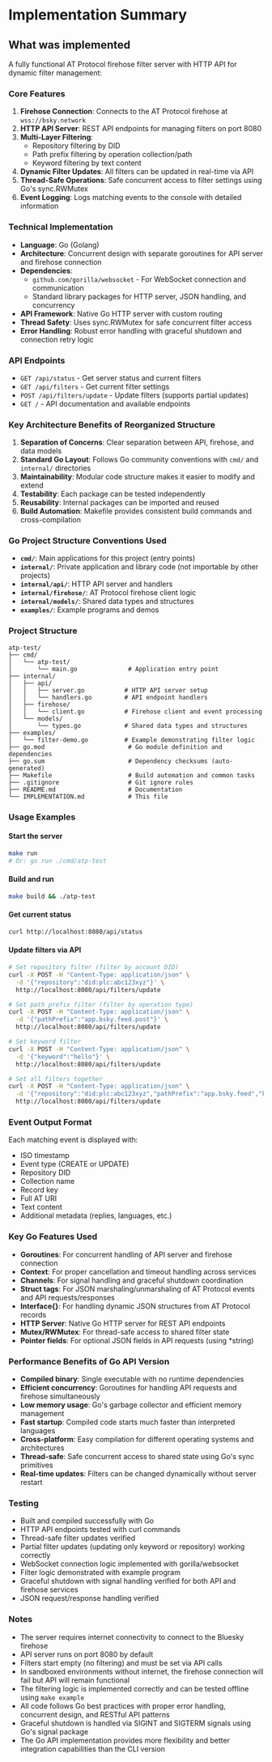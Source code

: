 # Implementation Summary

## What was implemented

A fully functional AT Protocol firehose filter server with HTTP API for dynamic filter management:

### Core Features
1. **Firehose Connection**: Connects to the AT Protocol firehose at `wss://bsky.network`
2. **HTTP API Server**: REST API endpoints for managing filters on port 8080
3. **Multi-Layer Filtering**: 
   - Repository filtering by DID 
   - Path prefix filtering by operation collection/path
   - Keyword filtering by text content
4. **Dynamic Filter Updates**: All filters can be updated in real-time via API
5. **Thread-Safe Operations**: Safe concurrent access to filter settings using Go's sync.RWMutex
6. **Event Logging**: Logs matching events to the console with detailed information

### Technical Implementation
- **Language**: Go (Golang)
- **Architecture**: Concurrent design with separate goroutines for API server and firehose connection
- **Dependencies**:
  - `github.com/gorilla/websocket` - For WebSocket connection and communication
  - Standard library packages for HTTP server, JSON handling, and concurrency
- **API Framework**: Native Go HTTP server with custom routing
- **Thread Safety**: Uses sync.RWMutex for safe concurrent filter access
- **Error Handling**: Robust error handling with graceful shutdown and connection retry logic

### API Endpoints
- `GET /api/status` - Get server status and current filters
- `GET /api/filters` - Get current filter settings
- `POST /api/filters/update` - Update filters (supports partial updates)
- `GET /` - API documentation and available endpoints

### Key Architecture Benefits of Reorganized Structure
1. **Separation of Concerns**: Clear separation between API, firehose, and data models
2. **Standard Go Layout**: Follows Go community conventions with `cmd/` and `internal/` directories
3. **Maintainability**: Modular code structure makes it easier to modify and extend
4. **Testability**: Each package can be tested independently
5. **Reusability**: Internal packages can be imported and reused
6. **Build Automation**: Makefile provides consistent build commands and cross-compilation

### Go Project Structure Conventions Used
- **`cmd/`**: Main applications for this project (entry points)
- **`internal/`**: Private application and library code (not importable by other projects)
- **`internal/api/`**: HTTP API server and handlers
- **`internal/firehose/`**: AT Protocol firehose client logic
- **`internal/models/`**: Shared data types and structures
- **`examples/`**: Example programs and demos

### Project Structure
```
atp-test/
├── cmd/
│   └── atp-test/
│       └── main.go              # Application entry point
├── internal/
│   ├── api/
│   │   ├── server.go           # HTTP API server setup
│   │   └── handlers.go         # API endpoint handlers
│   ├── firehose/
│   │   └── client.go           # Firehose client and event processing
│   └── models/
│       └── types.go            # Shared data types and structures
├── examples/
│   └── filter-demo.go          # Example demonstrating filter logic
├── go.mod                       # Go module definition and dependencies
├── go.sum                       # Dependency checksums (auto-generated)
├── Makefile                     # Build automation and common tasks
├── .gitignore                   # Git ignore rules
├── README.md                    # Documentation
└── IMPLEMENTATION.md            # This file
```

### Usage Examples

#### Start the server
```bash
make run
# Or: go run ./cmd/atp-test
```

#### Build and run
```bash
make build && ./atp-test
```

#### Get current status
```bash
curl http://localhost:8080/api/status
```

#### Update filters via API
```bash
# Set repository filter (filter by account DID)
curl -X POST -H "Content-Type: application/json" \
  -d '{"repository":"did:plc:abc123xyz"}' \
  http://localhost:8080/api/filters/update

# Set path prefix filter (filter by operation type)
curl -X POST -H "Content-Type: application/json" \
  -d '{"pathPrefix":"app.bsky.feed.post"}' \
  http://localhost:8080/api/filters/update

# Set keyword filter
curl -X POST -H "Content-Type: application/json" \
  -d '{"keyword":"hello"}' \
  http://localhost:8080/api/filters/update

# Set all filters together
curl -X POST -H "Content-Type: application/json" \
  -d '{"repository":"did:plc:abc123xyz","pathPrefix":"app.bsky.feed","keyword":"test"}' \
  http://localhost:8080/api/filters/update
```

### Event Output Format
Each matching event is displayed with:
- ISO timestamp
- Event type (CREATE or UPDATE)
- Repository DID
- Collection name
- Record key
- Full AT URI
- Text content
- Additional metadata (replies, languages, etc.)

### Key Go Features Used
- **Goroutines**: For concurrent handling of API server and firehose connection
- **Context**: For proper cancellation and timeout handling across services
- **Channels**: For signal handling and graceful shutdown coordination
- **Struct tags**: For JSON marshaling/unmarshaling of AT Protocol events and API requests/responses
- **Interface{}**: For handling dynamic JSON structures from AT Protocol records
- **HTTP Server**: Native Go HTTP server for REST API endpoints
- **Mutex/RWMutex**: For thread-safe access to shared filter state
- **Pointer fields**: For optional JSON fields in API requests (using *string)

### Performance Benefits of Go API Version
- **Compiled binary**: Single executable with no runtime dependencies
- **Efficient concurrency**: Goroutines for handling API requests and firehose simultaneously
- **Low memory usage**: Go's garbage collector and efficient memory management
- **Fast startup**: Compiled code starts much faster than interpreted languages
- **Cross-platform**: Easy compilation for different operating systems and architectures  
- **Thread-safe**: Safe concurrent access to shared state using Go's sync primitives
- **Real-time updates**: Filters can be changed dynamically without server restart

### Testing
- Built and compiled successfully with Go
- HTTP API endpoints tested with curl commands
- Thread-safe filter updates verified
- Partial filter updates (updating only keyword or repository) working correctly
- WebSocket connection logic implemented with gorilla/websocket
- Filter logic demonstrated with example program
- Graceful shutdown with signal handling verified for both API and firehose services
- JSON request/response handling verified

### Notes
- The server requires internet connectivity to connect to the Bluesky firehose
- API server runs on port 8080 by default
- Filters start empty (no filtering) and must be set via API calls
- In sandboxed environments without internet, the firehose connection will fail but API will remain functional
- The filtering logic is implemented correctly and can be tested offline using `make example`
- All code follows Go best practices with proper error handling, concurrent design, and RESTful API patterns
- Graceful shutdown is handled via SIGINT and SIGTERM signals using Go's signal package
- The Go API implementation provides more flexibility and better integration capabilities than the CLI version
